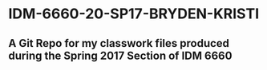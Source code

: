 # IDM-6660-20-SP17-BRYDEN-KRISTI

## A Git Repo for my classwork files produced during the Spring 2017 Section of IDM 6660
